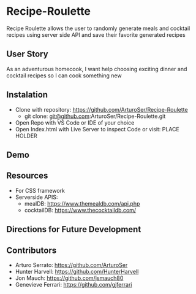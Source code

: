 # Recipe-Roulette

Recipe Roulette allows the user to randomly generate meals and cocktail recipes using server side API and save their favorite generated recipes 

## User Story
 As an adventurous homecook, 
 I want help choosing exciting dinner and cocktail recipes 
 so I can cook something new

## Instalation
* Clone with repository: https://github.com/ArturoSer/Recipe-Roulette
    * git clone: git@github.com:ArturoSer/Recipe-Roulette.git
* Open Repo with VS Code or IDE of your choice
* Open Index.html with Live Server to inspect Code or visit: PLACE HOLDER 

## Demo

## Resources 
* For CSS framework
* Serverside APIS: 
    * mealDB: https://www.themealdb.com/api.php
    * cocktailDB: https://www.thecocktaildb.com/

## Directions for Future Development 

## Contributors 
* Arturo Serrato: https://github.com/ArturoSer
* Hunter Harvell: https://github.com/HunterHarvell
* Jon Mauch: https://github.com/jsmauch80
* Genevieve Ferrari: https://github.com/gjferrari